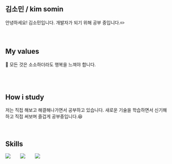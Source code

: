 ## 김소민 / kim somin
안녕하세요! 김소민입니다. 개발자가 되기 위해 공부 중입니다.✏️
<br />
<br />
<br />
## My values
🥰 모든 것은 소소하더라도 행복을 느껴야 합니다.<br />
<br />
<br />
<br />
## How i study
저는 직접 해보고 해결해나가면서 공부하고 있습니다. 새로운 기술을 학습하면서 신기해하고 직접 써보며 즐겁게 공부중입니다.😆
<br />
<br />
<br />
## Skills
<div style="display:flex;gap:30px;flex-wrap:wrap;">
  <img src="https://img.shields.io/badge/Java-007396?style=for-the-badge&logo=Java&logoColor=white">
  <img src="https://img.shields.io/badge/SpringBoot-success?style=for-the-badge&logo=Spring&logoColor=white">
  <img src="https://img.shields.io/badge/MySQL-4479A1?style=for-the-badge&logo=mysql&logoColor=white">
</div>
